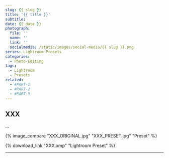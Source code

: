 ```yaml
---
slug: {{ slug }}
title: '{{ title }}'
subtitle: 
date: {{ date }}
photograph: 
  file: ''
  name: ''
  link: ''
  socialmedia: /static/images/social-media/{{ slug }}.png
series: Lightroom Presets
categories:
  - Photo-Editing
tags:
  - Lightroom
  - Presets
related:
  - #PART-1
  - #PART-2
  - #PART-3
---
```


<!-- more -->

## XXX

...

{% image_compare
  "XXX_ORIGINAL.jpg"
  "XXX_PRESET.jpg"
  "Preset"
%}

{% download_link "XXX.xmp" "Lightroom Preset" %}

---